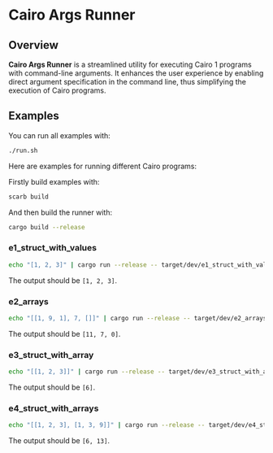 # Cairo Args Runner

## Overview

**Cairo Args Runner** is a streamlined utility for executing Cairo 1 programs with command-line arguments.
It enhances the user experience by enabling direct argument specification in the command line,
thus simplifying the execution of Cairo programs.

## Examples

You can run all examples with:

```bash
./run.sh
```

Here are examples for running different Cairo programs:

Firstly build examples with:

```bash
scarb build
```

And then build the runner with:

```bash
cargo build --release
```

### e1_struct_with_values

```bash
echo "[1, 2, 3]" | cargo run --release -- target/dev/e1_struct_with_values.sierra.json
```

The output should be `[1, 2, 3]`.

### e2_arrays

```bash
echo "[[1, 9, 1], 7, []]" | cargo run --release -- target/dev/e2_arrays.sierra.json
```

The output should be `[11, 7, 0]`.

### e3_struct_with_array

```bash
echo "[[1, 2, 3]]" | cargo run --release -- target/dev/e3_struct_with_array.sierra.json
```

The output should be `[6]`.

### e4_struct_with_arrays

```bash
echo "[[1, 2, 3], [1, 3, 9]]" | cargo run --release -- target/dev/e4_struct_with_arrays.sierra.json
```

The output should be `[6, 13]`.

